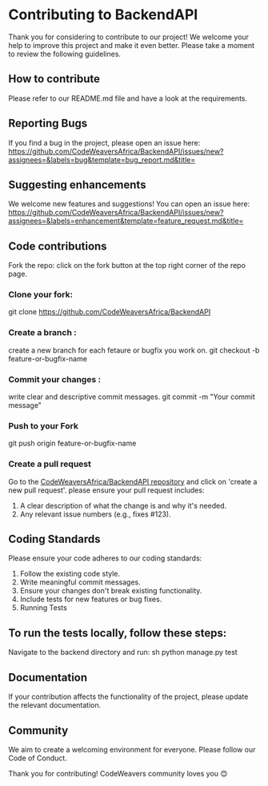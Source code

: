 # Contributing to BackendAPI

Thank you for considering to contribute to our project! We welcome your help to improve this project and make it even better. Please take a moment to review the following guidelines.

## How to contribute

Please refer to our README.md file and have a look at the requirements.

## Reporting Bugs

If you find a bug in the project, please open an issue here:
<https://github.com/CodeWeaversAfrica/BackendAPI/issues/new?assignees=&labels=bug&template=bug_report.md&title=> 

## Suggesting enhancements

We welcome new features and suggestions! You can open an issue here:
<https://github.com/CodeWeaversAfrica/BackendAPI/issues/new?assignees=&labels=enhancement&template=feature_request.md&title=>

## Code contributions

Fork the repo: click on the fork button at the top right corner of the repo page.

### Clone your fork:

git clone <https://github.com/CodeWeaversAfrica/BackendAPI>

### Create a branch : 

create a new branch for each fetaure or bugfix you work on.
git checkout -b feature-or-bugfix-name

### Commit your changes : 

write clear and descriptive commit messages.
git commit -m "Your commit message"

### Push to your Fork

git push origin feature-or-bugfix-name

### Create a pull request

Go to the [CodeWeaversAfrica/BackendAPI repository](https://github.com/CodeWeaversAfrica/BackendAPI) and click on 'create a new pull request'. please ensure your pull request includes:

1. A clear description of what the change is and why it's needed.
2. Any relevant issue numbers (e.g., fixes #123).

## Coding Standards

Please ensure your code adheres to our coding standards:

1. Follow the existing code style.
2. Write meaningful commit messages.
3. Ensure your changes don't break existing functionality.
4. Include tests for new features or bug fixes.
5. Running Tests

## To run the tests locally, follow these steps:

Navigate to the backend directory and run: sh python manage.py test

## Documentation

If your contribution affects the functionality of the project, please update the relevant documentation.

## Community

We aim to create a welcoming environment for everyone. Please follow our Code of Conduct.

Thank you for contributing! CodeWeavers community loves you 😊
